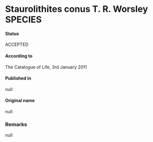Staurolithites conus T. R. Worsley SPECIES
=======

#### Status
ACCEPTED

#### According to
The Catalogue of Life, 3rd January 2011

#### Published in
null

#### Original name
null

### Remarks
null